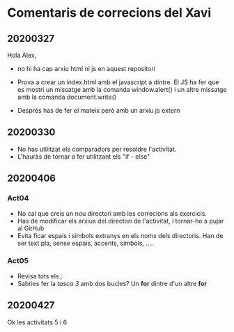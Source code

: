 # Comentaris de correcions del Xavi
## 20200327
Hola Àlex,

* no hi ha cap arxiu html ni js en aquest repositori

* Prova a crear un index.html amb el javascript a dintre. El JS ha fer que es mostri un missatge amb la comanda window.alert() i un altre missatge amb la comanda document.write()

* Després has de fer el mateix però amb un arxiu js extern

## 20200330
* No has utilitzat els comparadors per resoldre l'activitat.
* L'hauràs de tornar a fer utilitzant els "if - else"


## 20200406
### Act04
* No cal que creis un nou directori amb les correcions als exercicis.
* Has de modificar els arxius del directori de l'activitat, i tornar-ho a pujar al GitHub
* Evita ficar espais i símbols extranys en els noms dels directoris. Han de ser text pla, sense espais, accents, símbols, ....
### Act05
* Revisa tots els *;*
* Sabries fer la *tasca 3* amb dos bucles? Un __for__ dintre d'un altre __for__




## 20200427

Ok les activitats 5 i 6
